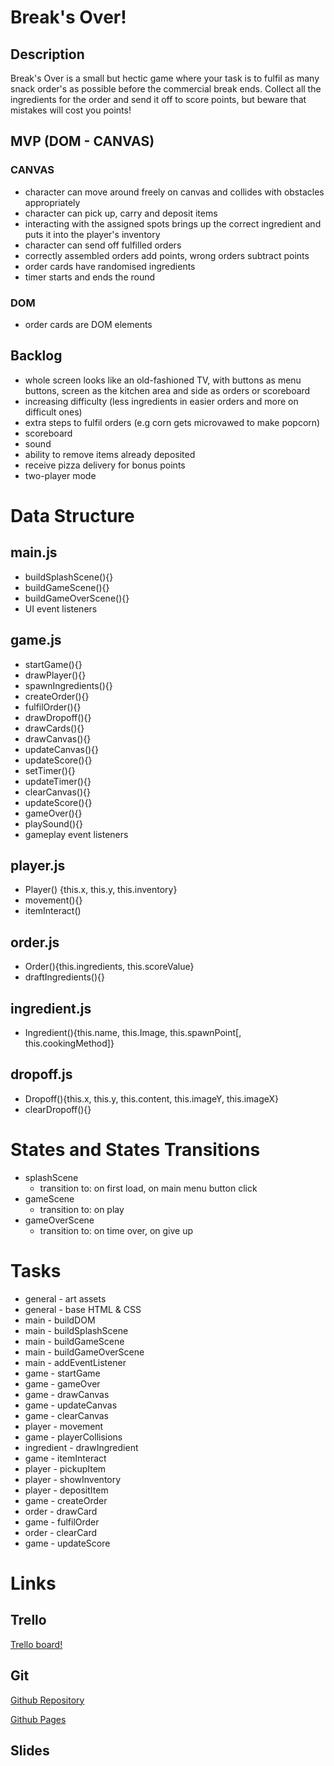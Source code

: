 # Break's Over!

## Description

Break's Over is a small but hectic game where your task is to fulfil as many snack order's as possible before the commercial break ends. Collect all the ingredients for the order and send it off to score points, but beware that mistakes will cost you points!

## MVP (DOM - CANVAS)

### CANVAS
- character can move around freely on canvas and collides with obstacles appropriately 
- character can pick up, carry and deposit items
- interacting with the assigned spots brings up the correct ingredient and puts it into the player's inventory
- character can send off fulfilled orders
- correctly assembled orders add points, wrong orders subtract points
- order cards have randomised ingredients
- timer starts and ends the round

### DOM
- order cards are DOM elements

## Backlog

- whole screen looks like an old-fashioned TV, with buttons as menu buttons, screen as the kitchen area and side as orders or scoreboard
- increasing difficulty (less ingredients in easier orders and more on difficult ones)
- extra steps to fulfil orders (e.g corn gets microvawed to make popcorn)
- scoreboard
- sound
- ability to remove items already deposited
- receive pizza delivery for bonus points
- two-player mode

# Data Structure

## main.js

- buildSplashScene(){}
- buildGameScene(){}
- buildGameOverScene(){}
- UI event listeners

## game.js

- startGame(){}
- drawPlayer(){}
- spawnIngredients(){}
- createOrder(){}
- fulfilOrder(){}
- drawDropoff(){}
- drawCards(){}
- drawCanvas(){}
- updateCanvas(){}
- updateScore(){}
- setTimer(){}
- updateTimer(){}
- clearCanvas(){}
- updateScore(){}
- gameOver(){}
- playSound(){}
- gameplay event listeners

## player.js

- Player() {this.x, this.y, this.inventory}
- movement(){}
- itemInteract()

## order.js

- Order(){this.ingredients, this.scoreValue}
- draftIngredients(){}

## ingredient.js

- Ingredient(){this.name, this.Image, this.spawnPoint[, this.cookingMethod]}

## dropoff.js

- Dropoff(){this.x, this.y, this.content, this.imageY, this.imageX}
- clearDropoff(){}

# States and States Transitions
- splashScene
  - transition to: on first load, on main menu button click
- gameScene
  - transition to: on play
- gameOverScene
  - transition to: on time over, on give up
  

# Tasks

- general - art assets
- general - base HTML & CSS
- main - buildDOM
- main - buildSplashScene
- main - buildGameScene
- main - buildGameOverScene
- main - addEventListener
- game - startGame
- game - gameOver
- game - drawCanvas
- game - updateCanvas
- game - clearCanvas
- player - movement
- game - playerCollisions
- ingredient - drawIngredient
- game - itemInteract
- player - pickupItem
- player - showInventory
- player - depositItem
- game - createOrder
- order - drawCard
- game - fulfilOrder
- order - clearCard
- game - updateScore

# Links

## Trello

[Trello board!](https://trello.com/b/XfQw0ZQ0/breaks-over)

## Git

[Github Repository](https://github.com/LauraSalakari/breaks-over)

[Github Pages](https://laurasalakari.github.io/breaks-over/)

## Slides


